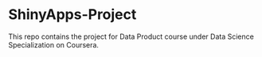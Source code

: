 ShinyApps-Project
=================

This repo contains the project for Data Product course under Data Science Specialization on Coursera.
